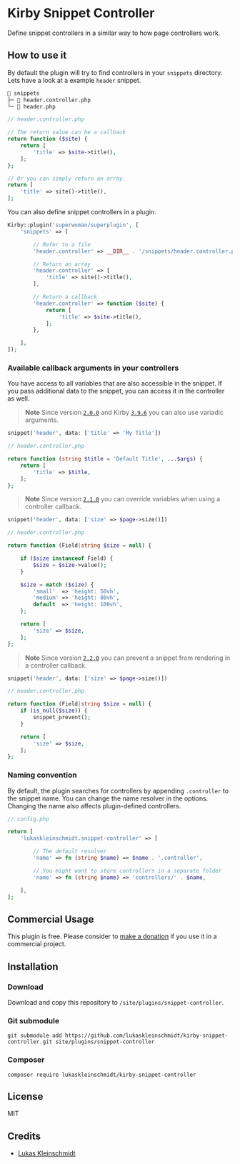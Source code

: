 # Kirby Snippet Controller
Define snippet controllers in a similar way to how page controllers work.

## How to use it
By default the plugin will try to find controllers in your `snippets` directory.
Lets have a look at a example `header` snippet.

```bash
📁 snippets
├─ 📄 header.controller.php
└─ 📄 header.php
```

```php
// header.controller.php

// The return value can be a callback
return function ($site) {
    return [
        'title' => $site->title(),
    ];
};

// Or you can simply return an array.
return [
    'title' => site()->title(),
];

```

You can also define snippet controllers in a plugin.
```php
Kirby::plugin('superwoman/superplugin', [
    'snippets' => [

        // Refer to a file
        'header.controller' => __DIR__ . '/snippets/header.controller.php',

        // Return an array
        'header.controller' => [
            'title' => site()->title(),
        ],

        // Return a callback
        'header.controller' => function ($site) {
            return [
                'title' => $site->title(),
            ];
        },

    ],
]);
```

### Available callback arguments in your controllers
You have access to all variables that are also accessible in the snippet.
If you pass additional data to the snippet, you can access it in the controller as well.

> **Note**
> Since version [`2.0.0`](https://github.com/lukaskleinschmidt/kirby-snippet-controller/releases/tag/2.0.0) and Kirby [`3.9.6`](https://github.com/getkirby/kirby/releases/tag/3.9.6) you can also use variadic arguments.

```php
snippet('header', data: ['title' => 'My Title'])

// header.controller.php

return function (string $title = 'Default Title', ...$args) {
    return [
        'title' => $title,
    ];
};
```

> **Note**
> Since version [`2.1.0`](https://github.com/lukaskleinschmidt/kirby-snippet-controller/releases/tag/2.1.0) you can override variables when using a controller callback.

```php
snippet('header', data: ['size' => $page->size()])

// header.controller.php

return function (Field|string $size = null) {

    if ($size instanceof Field) {
        $size = $size->value();
    }

    $size = match ($size) {
        'small'  => 'height: 50vh',
        'medium' => 'height: 80vh',
        default  => 'height: 100vh',
    };

    return [
        'size' => $size,
    ];
};
```

> **Note**
> Since version [`2.2.0`](https://github.com/lukaskleinschmidt/kirby-snippet-controller/releases/tag/2.2.0) you can prevent a snippet from rendering in a controller callback.

```php
snippet('header', data: ['size' => $page->size()])

// header.controller.php

return function (Field|string $size = null) {
    if (is_null($size)) {
        snippet_prevent();
    }

    return [
        'size' => $size,
    ];
};
```

### Naming convention
By default, the plugin searches for controllers by appending `.controller` to the snippet name.
You can change the name resolver in the options. Changing the name also affects plugin-defined controllers.
```php
// config.php

return [
    'lukaskleinschmidt.snippet-controller' => [

        // The default resolver
        'name' => fn (string $name) => $name . '.controller',

        // You might want to store controllers in a separate folder
        'name' => fn (string $name) => 'controllers/' . $name,

    ],
];

```

## Commercial Usage
This plugin is free. Please consider to [make a donation](https://www.paypal.me/lukaskleinschmidt/5EUR) if you use it in a commercial project.

## Installation

### Download
Download and copy this repository to `/site/plugins/snippet-controller`.

### Git submodule
```
git submodule add https://github.com/lukaskleinschmidt/kirby-snippet-controller.git site/plugins/snippet-controller
```

### Composer
```
composer require lukaskleinschmidt/kirby-snippet-controller
```

## License
MIT

## Credits
- [Lukas Kleinschmidt](https://github.com/lukaskleinschmidt)

